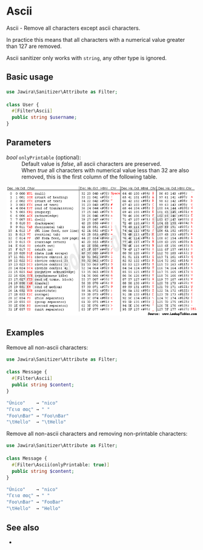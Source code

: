 # Ascii

Ascii - Remove all characters except ascii characters.

In practice this means that all characters with a numerical value greater than 127 are removed.

Ascii sanitizer only works with `string`, any other type is ignored.

## Basic usage

```php
use Jawira\Sanitizer\Attribute as Filter;

class User {
  #[Filter\Ascii]
  public string $username;
}
```

## Parameters

<dl>
<dt><em>bool</em> <code>onlyPrintable</code> (optional):</dt>
<dd>
Default value is <em>false</em>, all ascii characters are preserved.<br>
When <em>true</em> all characters with numerical value less than 32 are
also removed, this is the first column of the following table.
</dd>
</dl>

![Ascii table](asciifull.gif)

## Examples

Remove all non-ascii characters:

```php
use Jawira\Sanitizer\Attribute as Filter;

class Message {
  #[Filter\Ascii]
  public string $content;
}
```

```php
"Único"    → "nico"
"Γεια σας" → " "
"Foo\nBar" → "Foo\nBar"
"\tHello"  → "\tHello"
```

Remove all non-ascii characters and removing non-printable characters:

```php
use Jawira\Sanitizer\Attribute as Filter;

class Message {
  #[Filter\Ascii(onlyPrintable: true)]
  public string $content;
}
```

```php
"Único"    → "nico"
"Γεια σας" → " "
"Foo\nBar" → "FooBar"
"\tHello"  → "Hello"
```
## See also

-
